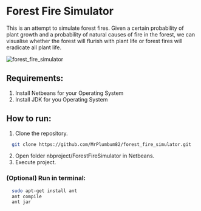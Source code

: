 # Forest Fire Simulator
This is an attempt to simulate forest fires. Given a certain probability of plant growth and a probability of natural causes of fire in the forest, we can visualise whether the forest will flurish with plant life or forest fires will eradicate all plant life.

![forest_fire_simulator](https://user-images.githubusercontent.com/11234396/27758208-b24e9b58-5e28-11e7-9547-9d0df7a01dd2.png)

## Requirements:
1. Install Netbeans for your Operating System
2. Install JDK for you Operating System

## How to run:
1. Clone the repository.
```bash
  git clone https://github.com/MrPlumbum82/forest_fire_simulator.git
```
2. Open folder nbproject/ForestFireSimulator in Netbeans.
3. Execute project.

### (Optional) Run in terminal:
```bash
  sudo apt-get install ant
  ant compile
  ant jar
```

